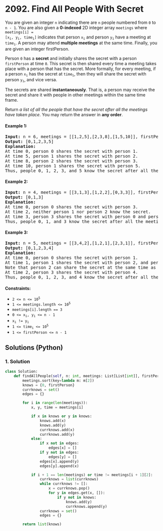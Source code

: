 # 2092. Find All People With Secret
You are given an integer `n` indicating there are `n` people numbered from `0` to `n - 1`. You are also given a **0-indexed** 2D integer array `meetings` where <code>meetings[i] = [x<sub>i</sub>, y<sub>i</sub>, time<sub>i</sub>]</code> indicates that person <code>x<sub>i</sub></code> and person <code>y<sub>i</sub></code> have a meeting at <code>time<sub>i</sub></code>. A person may attend **multiple meetings** at the same time. Finally, you are given an integer firstPerson.

Person `0` has a **secret** and initially shares the secret with a person `firstPerson` at time `0`. This secret is then shared every time a meeting takes place with a person that has the secret. More formally, for every meeting, if a person <code>x<sub>i</sub></code> has the secret at <code>time<sub>i</sub></code>, then they will share the secret with person <code>y<sub>i</sub></code>, and vice versa.

The secrets are shared **instantaneously**. That is, a person may receive the secret and share it with people in other meetings within the same time frame.

Return *a list of all the people that have the secret after all the meetings have taken place*. You may return the answer in **any order**.

#### Example 1:
<pre>
<strong>Input:</strong> n = 6, meetings = [[1,2,5],[2,3,8],[1,5,10]], firstPerson = 1
<strong>Output:</strong> [0,1,2,3,5]
<strong>Explanation:</strong>
At time 0, person 0 shares the secret with person 1.
At time 5, person 1 shares the secret with person 2.
At time 8, person 2 shares the secret with person 3.
At time 10, person 1 shares the secret with person 5.
Thus, people 0, 1, 2, 3, and 5 know the secret after all the meetings.
</pre>

#### Example 2:
<pre>
<strong>Input:</strong> n = 4, meetings = [[3,1,3],[1,2,2],[0,3,3]], firstPerson = 3
<strong>Output:</strong> [0,1,3]
<strong>Explanation:</strong>
At time 0, person 0 shares the secret with person 3.
At time 2, neither person 1 nor person 2 know the secret.
At time 3, person 3 shares the secret with person 0 and person 1.
Thus, people 0, 1, and 3 know the secret after all the meetings.
</pre>

#### Example 3:
<pre>
<strong>Input:</strong> n = 5, meetings = [[3,4,2],[1,2,1],[2,3,1]], firstPerson = 1
<strong>Output:</strong> [0,1,2,3,4]
<strong>Explanation:</strong>
At time 0, person 0 shares the secret with person 1.
At time 1, person 1 shares the secret with person 2, and person 2 shares the secret with person 3.
Note that person 2 can share the secret at the same time as receiving it.
At time 2, person 3 shares the secret with person 4.
Thus, people 0, 1, 2, 3, and 4 know the secret after all the meetings.
</pre>

#### Constraints:
* <code>2 <= n <= 10<sup>5</sup></code>
* <code>1 <= meetings.length <= 10<sup>5</sup></code>
* `meetings[i].length == 3`
* <code>0 <= x<sub>i</sub>, y<sub>i</sub> <= n - 1</code>
* <code>x<sub>i</sub> != y<sub>i</sub></code>
* <code>1 <= time<sub>i</sub> <= 10<sup>5</sup></code>
* `1 <= firstPerson <= n - 1`

## Solutions (Python)

### 1. Solution
```Python
class Solution:
    def findAllPeople(self, n: int, meetings: List[List[int]], firstPerson: int) -> List[int]:
        meetings.sort(key=lambda m: m[2])
        knows = {0, firstPerson}
        currknows = set()
        edges = {}

        for i in range(len(meetings)):
            x, y, time = meetings[i]

            if x in knows or y in knows:
                knows.add(x)
                knows.add(y)
                currknows.add(x)
                currknows.add(y)
            else:
                if x not in edges:
                    edges[x] = []
                if y not in edges:
                    edges[y] = []
                edges[x].append(y)
                edges[y].append(x)

            if i + 1 == len(meetings) or time != meetings[i + 1][2]:
                currknows = list(currknows)
                while currknows != []:
                    x = currknows.pop()
                    for y in edges.get(x, []):
                        if y not in knows:
                            knows.add(y)
                            currknows.append(y)
                currknows = set()
                edges = {}

        return list(knows)
```
